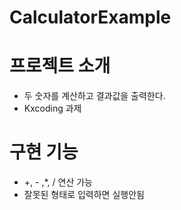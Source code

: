 # CalculatorExample

# 프로젝트 소개
- 두 숫자를 계산하고 결과값을 출력한다.
- Kxcoding 과제

# 구현 기능
- +, - ,*, / 연산 가능
- 잘못된 형태로 입력하면 실행안됨
